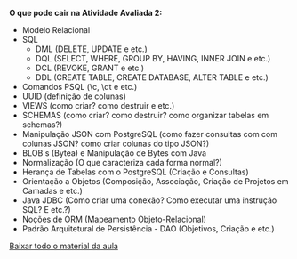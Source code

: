 **O que pode cair na Atividade Avaliada 2:**

* Modelo Relacional
* SQL
    * DML (DELETE, UPDATE e etc.)
    * DQL (SELECT, WHERE, GROUP BY, HAVING, INNER JOIN e etc.)
    * DCL (REVOKE, GRANT e etc.)
    * DDL (CREATE TABLE, CREATE DATABASE, ALTER TABLE e etc.)
* Comandos PSQL (\c, \dt e etc.)
* UUID (definição de colunas)
* VIEWS (como criar? como destruir e etc.)
* SCHEMAS (como criar? como destruir? como organizar tabelas em schemas?)
* Manipulação JSON com PostgreSQL (como fazer consultas com com colunas JSON? como criar colunas do tipo JSON?) 
* BLOB's (Bytea) e Manipulação de Bytes com Java
* Normalização (O que caracteriza cada forma normal?)
* Herança de Tabelas com o PostgreSQL (Criação e Consultas)
* Orientação a Objetos (Composição, Associação, Criação de Projetos em Camadas e etc.)
* Java JDBC (Como criar uma conexão? Como executar uma instrução SQL? E etc.?)
* Noções de ORM (Mapeamento Objeto-Relacional)
* Padrão Arquitetural de Persistência - DAO (Objetivos, Criação e etc.)



[Baixar todo o material da aula](https://download-directory.github.io/?url=http://github.com/IgorAvilaPereira/iobd2025_1sem/tree/main/14_atendimento_trabalho2_continuacao_exercicios)
&nbsp;
